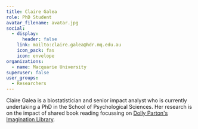 ```yaml
---
title: Claire Galea
role: PhD Student
avatar_filename: avatar.jpg
social:
  - display:
      header: false
    link: mailto:claire.galea@hdr.mq.edu.au
    icon_pack: fas
    icon: envelope
organizations:
  - name: Macquarie University
superuser: false
user_groups:
  - Researchers
---
```

Claire Galea is a biostatistician and senior impact analyst who is currently undertaking a PhD in the School of Psychological Sciences. Her research is on the impact of shared book reading focussing on <a href="https://imaginationlibrary.com/au/" target="_blank">Dolly Parton's Imagination Library</a>.